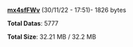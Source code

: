 [**mx4sfFWv**](/data/mx4sfFWv.txt) (30/11/22 - 17:51)- 1826 bytes

**Total Datas**: 5777

**Total Size**: 32.21 MB / 32.2 MB